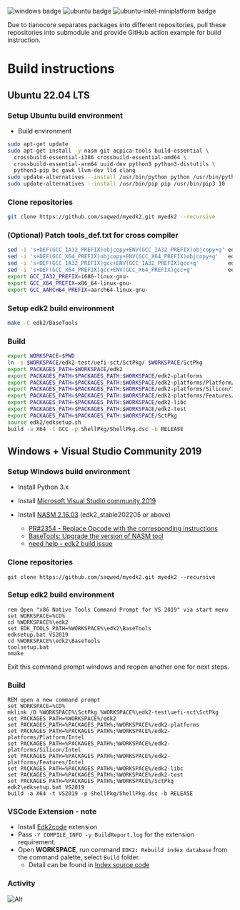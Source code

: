 ![windows badge](https://github.com/saqwed/myedk2/actions/workflows/windows.yml/badge.svg?branch=master)
![ubuntu badge](https://github.com/saqwed/myedk2/actions/workflows/ubuntu.yml/badge.svg?branch=master)
![ubuntu-intel-miniplatform badge](https://github.com/saqwed/myedk2/actions/workflows/ubuntu-intel-miniplatform.yml/badge.svg?branch=master)

Due to tianocore separates packages into different repositories, pull these repositories into submodule and provide GitHub action example for build instruction.

<!--more-->

# Build instructions

## Ubuntu 22.04 LTS

### Setup Ubuntu build environment

- Build environment

```bash
sudo apt-get update
sudo apt-get install -y nasm git acpica-tools build-essential \
  crossbuild-essential-i386 crossbuild-essential-amd64 \
  crossbuild-essential-arm64 uuid-dev python3 python3-distutils \
  python3-pip bc gawk llvm-dev lld clang
sudo update-alternatives --install /usr/bin/python python /usr/bin/python3 10
sudo update-alternatives --install /usr/bin/pip pip /usr/bin/pip3 10
```

### Clone repositories

```bash
git clone https://github.com/saqwed/myedk2.git myedk2 --recursive
```

### (Optional) Patch tools_def.txt for cross compiler

```bash
sed -i 's+DEF(GCC_IA32_PREFIX)objcopy+ENV(GCC_IA32_PREFIX)objcopy+g' edk2/BaseTools/Conf/tools_def.template
sed -i 's+DEF(GCC_X64_PREFIX)objcopy+ENV(GCC_X64_PREFIX)objcopy+g'   edk2/BaseTools/Conf/tools_def.template
sed -i 's+DEF(GCC_IA32_PREFIX)gcc+ENV(GCC_IA32_PREFIX)gcc+g'         edk2/BaseTools/Conf/tools_def.template
sed -i 's+DEF(GCC_X64_PREFIX)gcc+ENV(GCC_X64_PREFIX)gcc+g'           edk2/BaseTools/Conf/tools_def.template
export GCC_IA32_PREFIX=i686-linux-gnu-
export GCC_X64_PREFIX=x86_64-linux-gnu-
export GCC_AARCH64_PREFIX=aarch64-linux-gnu-
```

### Setup edk2 build environment

```bash
make -C edk2/BaseTools
```

### Build

```bash
export WORKSPACE=$PWD
ln -s $WORKSPACE/edk2-test/uefi-sct/SctPkg/ $WORKSPACE/SctPkg
export PACKAGES_PATH=$WORKSPACE/edk2
export PACKAGES_PATH=$PACKAGES_PATH:$WORKSPACE/edk2-platforms
export PACKAGES_PATH=$PACKAGES_PATH:$WORKSPACE/edk2-platforms/Platform/Intel
export PACKAGES_PATH=$PACKAGES_PATH:$WORKSPACE/edk2-platforms/Silicon/Intel
export PACKAGES_PATH=$PACKAGES_PATH:$WORKSPACE/edk2-platforms/Features/Intel
export PACKAGES_PATH=$PACKAGES_PATH:$WORKSPACE/edk2-libc
export PACKAGES_PATH=$PACKAGES_PATH:$WORKSPACE/edk2-test
export PACKAGES_PATH=$PACKAGES_PATH:$WORKSPACE/SctPkg
source edk2/edksetup.sh
build -a X64 -t GCC -p ShellPkg/ShellPkg.dsc -b RELEASE
```

## Windows + Visual Studio Community 2019

### Setup Windows build environment

- Install Python 3.x
- Install [Microsoft Visual Studio community 2019](https://aka.ms/vs/16/release/vs_community.exe)
- Install [NASM 2.16.03](https://www.nasm.us/pub/nasm/releasebuilds/2.16.03/win64/nasm-2.16.03-win64.zip) (edk2_stable202205 or above)

  - [PR#2354 - Replace Opcode with the corresponding instructions](https://github.com/tianocore/edk2/pull/2354)
  - [BaseTools: Upgrade the version of NASM tool](https://github.com/tianocore/edk2/commit/6a890db161cd6d378bec3499a1e774db3f5a27a7)
  - [need help - edk2 build issue](https://edk2.groups.io/g/devel/topic/90276518)

### Clone repositories

```batch
git clone https://github.com/saqwed/myedk2.git myedk2 --recursive
```

### Setup edk2 build environment

```batch
rem Open "x86 Native Tools Command Prompt for VS 2019" via start menu
set WORKSPACE=%CD%
cd %WORKSPACE%\edk2
set EDK_TOOLS_PATH=%WORKSPACE%\edk2\BaseTools
edksetup.bat VS2019
cd %WORKSPACE%\edk2\BaseTools
toolsetup.bat
nmake
```

Exit this command prompt windows and reopen another one for next steps.

### Build

```batch
REM open a new command prompt
set WORKSPACE=%CD%
mklink /D %WORKSPACE%\SctPkg %WORKSPACE%\edk2-test\uefi-sct\SctPkg
set PACKAGES_PATH=%WORKSPACE%/edk2
set PACKAGES_PATH=%PACKAGES_PATH%;%WORKSPACE%/edk2-platforms
set PACKAGES_PATH=%PACKAGES_PATH%;%WORKSPACE%/edk2-platforms/Platform/Intel
set PACKAGES_PATH=%PACKAGES_PATH%;%WORKSPACE%/edk2-platforms/Silicon/Intel
set PACKAGES_PATH=%PACKAGES_PATH%;%WORKSPACE%/edk2-platforms/Features/Intel
set PACKAGES_PATH=%PACKAGES_PATH%;%WORKSPACE%/edk2-libc
set PACKAGES_PATH=%PACKAGES_PATH%;%WORKSPACE%/edk2-test
set PACKAGES_PATH=%PACKAGES_PATH%;%WORKSPACE%/SctPkg
edk2\edksetup.bat VS2019
build -a X64 -t VS2019 -p ShellPkg/ShellPkg.dsc -b RELEASE
```

### VSCode Extension - note

- Install [Edk2code](https://marketplace.visualstudio.com/items?itemName=intel-corporation.edk2code) extension
- Pass `-Y COMPILE_INFO -y BuildReport.log` for the extension requirement.
- Open **WORKSPACE**, run command `EDK2: Rebuild index database` from the command palette, select `Build` folder.
  - Detail can be found in [Index source code](https://github.com/intel/Edk2Code/wiki/Index-source-code)

### Activity

![Alt](https://repobeats.axiom.co/api/embed/f453d58c114a98896a478023233940d0db153ceb.svg "Repobeats analytics image")
